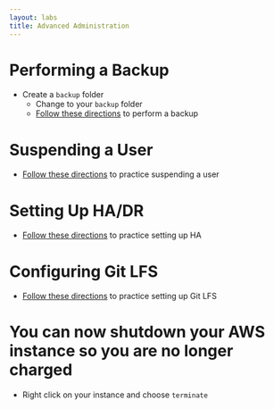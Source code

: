 ```yaml
---
layout: labs
title: Advanced Administration
---
```


# Performing a Backup
- Create a `backup` folder
  - Change to your `backup` folder
  - [Follow these directions](https://help.github.com/enterprise/admin/guides/installation/backups-and-disaster-recovery/) to perform a backup

# Suspending a User
  - [Follow these directions](https://help.github.com/enterprise/admin/guides/user-management/suspending-and-unsuspending-users/) to practice suspending a user

# Setting Up HA/DR
  - [Follow these directions](https://help.github.com/enterprise/admin/guides/installation/high-availability-cluster-configuration/) to practice setting up HA

# Configuring Git LFS
  - [Follow these directions](https://help.github.com/enterprise/admin/articles/configuring-git-large-file-storage-for-your-appliance/) to practice setting up Git LFS

# You can now shutdown your AWS instance so you are no longer charged
  - Right click on your instance and choose `terminate`
